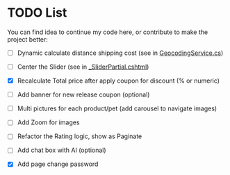 # TODO List
You can find idea to continue my code here, or contribute to make the project better:

- [ ] Dynamic calculate distance shipping cost (see in [GeocodingService.cs](PetIslandWeb/Services/ORS/GeocodingService.cs))

- [ ] Center the Slider (see in [_SliderPartial.cshtml](PetIslandWeb/Views/Shared/_SliderPartial.cshtml))

- [x] Recalculate Total price after apply coupon for discount (% or numeric)

- [ ] Add banner for new release coupon (optional)

- [ ] Multi pictures for each product/pet (add carousel to navigate images)

- [ ] Add Zoom for images

- [ ] Refactor the Rating logic, show as Paginate

- [ ] Add chat box with AI (optional)

- [x] Add page change password